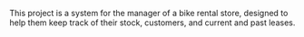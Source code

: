 This project is a system for the manager of a bike rental store, designed to help them keep track of their stock, customers, and current and past leases.
